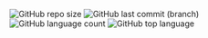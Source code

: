 ![GitHub repo size](https://img.shields.io/github/repo-size/techgrounds/techgrounds-kaman?style=flat-square) 
![GitHub last commit (branch)](https://img.shields.io/github/last-commit/techgrounds/techgrounds-kaman/main?style=flat-square)
![GitHub language count](https://img.shields.io/github/languages/count/techgrounds/techgrounds-kaman?style=flat-square) 
![GitHub top language](https://img.shields.io/github/languages/top/techgrounds/techgrounds-kaman?style=flat-square&labelColor=red)



